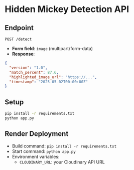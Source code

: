 # Hidden Mickey Detection API

## Endpoint
`POST /detect`
- **Form field**: `image` (multipart/form-data)
- **Response**:
```json
{
  "version": "1.0",
  "match_percent": 87.6,
  "highlighted_image_url": "https://...",
  "timestamp": "2025-05-02T00:00:00Z"
}
```

## Setup
```bash
pip install -r requirements.txt
python app.py
```

## Render Deployment
- Build command: `pip install -r requirements.txt`
- Start command: `python app.py`
- Environment variables:
  - `CLOUDINARY_URL`: your Cloudinary API URL

